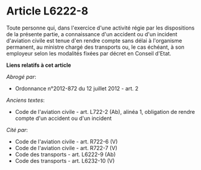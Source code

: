 # Article L6222-8

Toute personne qui, dans l'exercice d'une activité régie par les dispositions de la présente partie, a connaissance d'un
accident ou d'un incident d'aviation civile est tenue d'en rendre compte sans délai à l'organisme permanent, au ministre
chargé des transports ou, le cas échéant, à son employeur selon les modalités fixées par décret en Conseil d'Etat.

**Liens relatifs à cet article**

_Abrogé par_:

  - Ordonnance n°2012-872 du 12 juillet 2012 - art. 2

_Anciens textes_:

  - Code de l'aviation civile - art. L722-2 (Ab), alinéa 1, obligation de rendre compte d'un accident ou d'un incident

_Cité par_:

  - Code de l'aviation civile - art. R722-6 (V)
  - Code de l'aviation civile - art. R722-7 (V)
  - Code des transports - art. L6222-9 (Ab)
  - Code des transports - art. L6232-10 (V)
